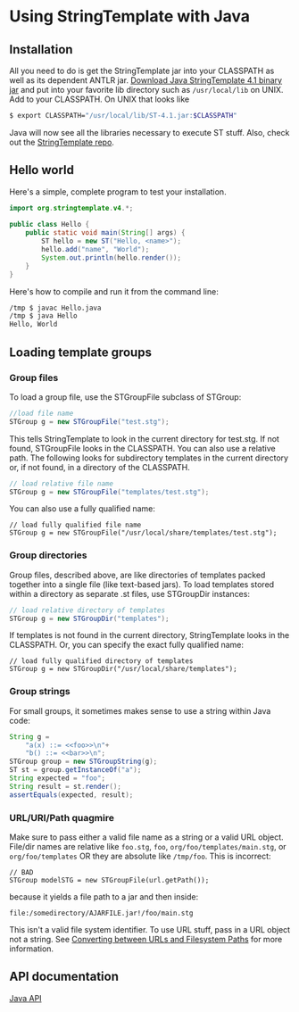 # Using StringTemplate with Java

## Installation

All you need to do is get the StringTemplate jar into your CLASSPATH as well as its dependent ANTLR jar. [Download Java StringTemplate 4.1 binary jar](http://www.stringtemplate.org/download.html) and put into your favorite lib directory such as `/usr/local/lib` on UNIX. Add to your CLASSPATH. On UNIX that looks like
 
```bash
$ export CLASSPATH="/usr/local/lib/ST-4.1.jar:$CLASSPATH"
```
 
Java will now see all the libraries necessary to execute ST stuff. Also, check out the [StringTemplate repo](https://github.com/antlr/stringtemplate4).

## Hello world

Here's a simple, complete program to test your installation.

```java
import org.stringtemplate.v4.*;
 
public class Hello {
    public static void main(String[] args) {
        ST hello = new ST("Hello, <name>");
        hello.add("name", "World");
        System.out.println(hello.render());
    }
}
```

Here's how to compile and run it from the command line:

```bash
/tmp $ javac Hello.java
/tmp $ java Hello
Hello, World
```

## Loading template groups

### Group files

To load a group file, use the STGroupFile subclass of STGroup:

```java
//load file name
STGroup g = new STGroupFile("test.stg");
```

This tells StringTemplate to look in the current directory for test.stg. If not found, STGroupFile looks in the CLASSPATH. You can also use a relative path. The following looks for subdirectory templates in the current directory or, if not found, in a directory of the CLASSPATH.

```java
// load relative file name
STGroup g = new STGroupFile("templates/test.stg");
```

You can also use a fully qualified name:

```
// load fully qualified file name
STGroup g = new STGroupFile("/usr/local/share/templates/test.stg");
```

### Group directories

Group files, described above, are like directories of templates packed together into a single file (like text-based jars). To load templates stored within a directory as separate .st files, use STGroupDir instances:

```java
// load relative directory of templates
STGroup g = new STGroupDir("templates");
```

If templates is not found in the current directory, StringTemplate looks in the CLASSPATH. Or, you can specify the exact fully qualified name:

```
// load fully qualified directory of templates
STGroup g = new STGroupDir("/usr/local/share/templates");
```

### Group strings

For small groups, it sometimes makes sense to use a string within Java code:

```java
String g =
    "a(x) ::= <<foo>>\n"+
    "b() ::= <<bar>>\n";
STGroup group = new STGroupString(g);
ST st = group.getInstanceOf("a");
String expected = "foo";
String result = st.render();
assertEquals(expected, result);
```

### URL/URI/Path quagmire

Make sure to pass either a valid file name as a string or a valid URL object. File/dir names are relative like `foo.stg`, `foo`, `org/foo/templates/main.stg`, or `org/foo/templates` OR they are absolute like `/tmp/foo`. This is incorrect:

```
// BAD
STGroup modelSTG = new STGroupFile(url.getPath());
```

because it yields a file path to a jar and then inside:

```
file:/somedirectory/AJARFILE.jar!/foo/main.stg
```

This isn't a valid file system identifier. To use URL stuff, pass in a URL object not a string. See [Converting between URLs and Filesystem Paths](http://maven.apache.org/plugin-developers/common-bugs.html#Converting_between_URLs_and_Filesystem_Paths) for more information.

## API documentation

[Java API](http://www.stringtemplate.org/api/index.html)
